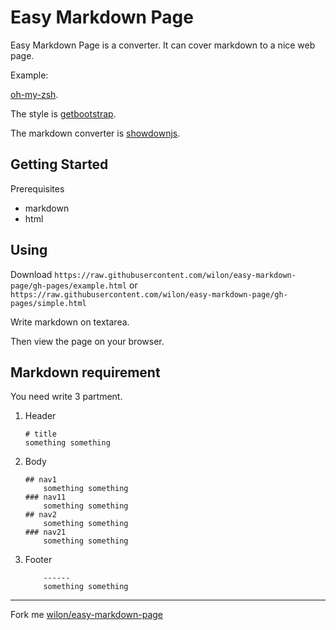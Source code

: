 # Easy Markdown Page

Easy Markdown Page is a converter. It can cover markdown to a nice web page.

Example:

  [oh-my-zsh](https://wilon.github.io/easy-markdown-page/oh-my-zsh.html).

The style is [getbootstrap](http://getbootstrap.com/getting-started/).

The markdown converter is [showdownjs](https://github.com/showdownjs/showdown).


## Getting Started

Prerequisites

* markdown
* html

## Using

Download `https://raw.githubusercontent.com/wilon/easy-markdown-page/gh-pages/example.html`
or `https://raw.githubusercontent.com/wilon/easy-markdown-page/gh-pages/simple.html`

Write markdown on textarea.

Then view the page on your browser.

## Markdown requirement

You need write 3 partment.

1. Header

    ```
    # title
    something something
    ```

2. Body


    ```
    ## nav1
        something something
    ### nav11
        something something
    ## nav2
        something something
    ### nav21
        something something
    ```

3. Footer

    ```
        ------
        something something
    ```

------
Fork me <a href="https://github.com/wilon/easy-markdown-page" target="_blank">wilon/easy-markdown-page</a>